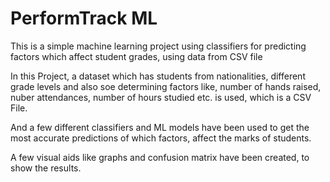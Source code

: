 # PerformTrack ML
This is a simple machine learning project using classifiers for predicting factors which affect student grades, using data from CSV file


In this Project, a dataset which has students from nationalities, different grade levels and also soe determining factors like,
number of hands raised, nuber attendances, number of hours studied etc. is used, which is a CSV File.


And a few different classifiers and ML models have been used to get the most accurate predictions of which factors,
affect the marks of students.

A few visual aids like graphs and confusion matrix have been created, to show the results.
